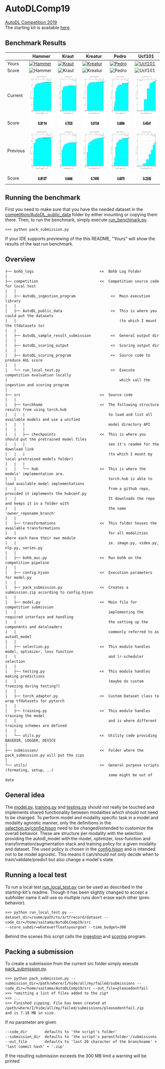 # AutoDLComp19
[AutoDL Competition 2019](https://autodl.chalearn.org/)<br />
The starting kit is available [here](https://github.com/zhengying-liu/autodl_starting_kit_stable).


## Benchmark Results

| |Hammer|Kraut|Kreatur|Pedro|Ucf101|
|-|------|-----|-------|-----|------|
|Yours|[<img src="competition/AutoDL_scoring_output/bench_Hammer/learning-curve-Hammer.png" alt="Hammer" title="Hammer" width="132" height="132" />](competition/AutoDL_scoring_output/bench_Hammer/learning-curve-Hammer.png)|[<img src="competition/AutoDL_scoring_output/bench_Kraut/learning-curve-kraut.png" alt="Kraut" title="Kraut" width="132" height="132" />](competition/AutoDL_scoring_output/bench_Kraut/learning-curve-kraut.png)|[<img src="competition/AutoDL_scoring_output/bench_Kreatur/learning-curve-kreatur.png" alt="Kreatur" title="Kreatur" width="132" height="132" />](competition/AutoDL_scoring_output/bench_Kreatur/learning-curve-kreatur.png)|[<img src="competition/AutoDL_scoring_output/bench_Pedro/learning-curve-pedro.png" alt="Pedro" title="Pedro" width="132" height="132" />](competition/AutoDL_scoring_output/bench_Pedro/learning-curve-pedro.png)|[<img src="competition/AutoDL_scoring_output/bench_Ucf101/learning-curve-Ucf-101.png" alt="Ucf101" title="Ucf101" width="132" height="132" />](competition/AutoDL_scoring_output/bench_Ucf101/learning-curve-Ucf-101.png)|
|Score|<img src="competition/AutoDL_scoring_output/bench_Hammer/final_score.png" alt="Hammer" title="Hammer" width="132" height="30" />|<img src="competition/AutoDL_scoring_output/bench_Kraut/final_score.png" alt="Kraut" title="Kraut" width="132" height="30" />|<img src="competition/AutoDL_scoring_output/bench_Kreatur/final_score.png" alt="Kreatur" title="Kreatur" width="132" height="30" />|<img src="competition/AutoDL_scoring_output/bench_Pedro/final_score.png" alt="Pedro" title="Pedro" width="132" height="30" />|<img src="competition/AutoDL_scoring_output/bench_Ucf101/final_score.png" alt="Ucf101" title="Ucf101" width="132" height="30" />|
|Current|[<img src="docs/baseline/bench_Hammer/learning-curve-Hammer.png" alt="Hammer" title="Hammer" width="132" height="132" />](docs/baseline/bench_Hammer/learning-curve-Hammer.png)|[<img src="docs/baseline/bench_Kraut/learning-curve-kraut.png" alt="Kraut" title="Kraut" width="132" height="132" />](docs/baseline/bench_Kraut/learning-curve-kraut.png)|[<img src="docs/baseline/bench_Kreatur/learning-curve-kreatur.png" alt="Kreatur" title="Kreatur" width="132" height="132" />](docs/baseline/bench_Kreatur/learning-curve-kreatur.png)|[<img src="docs/baseline/bench_Pedro/learning-curve-pedro.png" alt="Pedro" title="Pedro" width="132" height="132" />](docs/baseline/bench_Pedro/learning-curve-pedro.png)|[<img src="docs/baseline/bench_Ucf101/learning-curve-Ucf-101.png" alt="Ucf101" title="Ucf101" width="132" height="132" />](docs/baseline/bench_Ucf101/learning-curve-Ucf-101.png)|
|Score|<img src="docs/baseline/bench_Hammer/final_score.png" alt="Hammer" title="Hammer" width="132" height="30" />|<img src="docs/baseline/bench_Kraut/final_score.png" alt="Kraut" title="Kraut" width="132" height="30" />|<img src="docs/baseline/bench_Kreatur/final_score.png" alt="Kreatur" title="Kreatur" width="132" height="30" />|<img src="docs/baseline/bench_Pedro/final_score.png" alt="Pedro" title="Pedro" width="132" height="30" />|<img src="docs/baseline/bench_Ucf101/final_score.png" alt="Ucf101" title="Ucf101" width="132" height="30" />|
|Previous|[<img src="docs/old_baseline/bench_Hammer/learning-curve-Hammer.png" alt="Hammer" title="Hammer" width="132" height="132" />](docs/old_baseline/bench_Hammer/learning-curve-Hammer.png)|[<img src="docs/old_baseline/bench_Kraut/learning-curve-kraut.png" alt="Kraut" title="Kraut" width="132" height="132" />](docs/old_baseline/bench_Kraut/learning-curve-kraut.png)|[<img src="docs/old_baseline/bench_Kreatur/learning-curve-kreatur.png" alt="Kreatur" title="Kreatur" width="132" height="132" />](docs/old_baseline/bench_Kreatur/learning-curve-kreatur.png)|[<img src="docs/old_baseline/bench_Pedro/learning-curve-pedro.png" alt="Pedro" title="Pedro" width="132" height="132" />](docs/old_baseline/bench_Pedro/learning-curve-pedro.png)|[<img src="docs/old_baseline/bench_Ucf101/learning-curve-Ucf-101.png" alt="Ucf101" title="Ucf101" width="132" height="132" />](docs/old_baseline/bench_Ucf101/learning-curve-Ucf-101.png)|
|Score|<img src="docs/old_baseline/bench_Hammer/final_score.png" alt="Hammer" title="Hammer" width="132" height="30" />|<img src="docs/old_baseline/bench_Kraut/final_score.png" alt="Kraut" title="Kraut" width="132" height="30" />|<img src="docs/old_baseline/bench_Kreatur/final_score.png" alt="Kreatur" title="Kreatur" width="132" height="30" />|<img src="docs/old_baseline/bench_Pedro/final_score.png" alt="Pedro" title="Pedro" width="132" height="30" />|<img src="docs/old_baseline/bench_Ucf101/final_score.png" alt="Ucf101" title="Ucf101" width="132" height="30" />|

## Running the benchmark
First you need to make sure that you have the needed dataset in the [competition/AutoDL_public_data](competition/AutoDL_public_data) folder by either mounting or copying them there. Then, to run the benchmark, simply execute [run_benchmark.py](src/run_benchmark.py).
```shell
>>> python pack_submission.py
```
If your IDE supports previewing of the this README, "Yours" will show the results of the last run benchmark.



## Overview
```
├── bohb_logs                              <<  Bohb Log Folder
|
├── competition                            <<  Competition source code for local test
|   |
│   ├── AutoDL_ingestion_program                <<  Main execution library
|   |
│   ├── AutoDL_public_data                      <<  This is where you could put the datasets
|   |                                               (to which I mount the tfdatasets to)
|   |
│   ├── AutoDL_sample_result_submission         <<  General output dir
│   |
│   ├── AutoDL_scoring_output                   <<  Scoring output dir
|   |
│   ├── AutoDL_scoring_program                  <<  Source code to produce AUL score
|   |
│   └── run_local_test.py                       <<  Execute competition evaluation locally
|                                                   which call the ingestion and scoring program
│
├── src                                    <<  Source code
|   |
│   ├── torchhome                          <<  The following structure results from using torch.hub
|   |   |                                      to load and list all available models and use a unified
|   |   |                                      model directory API
|   |   |
|   |   ├── checkpoints                    <<  This is where you should put the pretrained model files
|   |   |                                      see it's readme for the download link
|   |   |                                      (to which I mount my local pretrained models folder)
|   |   |
|   │   └── hub                            <<  This is where the models' implementation are.
|   |                                          torch.hub is able to load available model implementations
|   |                                          from a github repo, provided it implements the hubconf.py
|   |                                          It downloads the repo and keeps it in a folder with
|   |                                          the name 'owner_reponame_branch'
|   |
│   ├── transformations                    <<  This folder houses the available transformations
|   |                                          for all modalities where each have their own module
|   |                                          ie. image.py, video.py, nlp.py, series.py
|   │
│   ├── bohb_auc.py                        <<  Run bohb on the competition pipeline
|   |
│   ├── config.hjson                       <<  Execution parameters for model.py
|   |
│   ├── pack_submission.py                 <<  Creates a submission.zip according to config.hjson
|   |
│   ├── model.py                           <<  Main file for competition submission
|   |                                          implementing the required interface and handling
|   |                                          the setting up the components and dataloaders
|   |                                          commonly referred to as autodl_model
|   |
│   ├── selection.py                       <<  This module handles model, optimizer, loss function
|   |                                          and lr-scheduler selection
|   |
│   ├── testing.py                         <<  This module handles making predictions
|   |                                          (maybe do custom freezing during testing?)
|   |
│   ├── torch_adapter.py                   <<  Custom Dataset class to wrap tfdatasets for pytorch
|   |
│   ├── training.py                        <<  This module handles training the model
|   |                                          and is where different training schemes are defined
|   |
│   └── utils.py                           <<  Utility code providing BASEDIR, LOGGER, DEVICE
│
├── submission/                            <<  Folder where the pack_submission.py will put the zips
│
└── utils/                                 <<  General purpose scripts (formating, setup, ..)
                                               some might be out of date
```

## General idea
The [model.py](src/model.py), [training.py](src/training.py) and [testing.py](src/testing.py) should not really be touched and implements shared functionality between modalities which should not need to be changed.
To perform model and modality specific task in a model and modality agnostic manner, only the definitions in the [selection.py](src/selection.py)/[config.hjson](src/config.hjson) need to be changed/extended to customize the overall behavior.
These are structure per modality with the selection providing the autodl_model with the model, optimizer, loss-function and transformation/augmentation stack and training policy for a given modality and dataset.
The used policy is chosen in the [config.hjson](src/config.hjson) and is intended not to be model agnostic. This means it can/should not only decide when to train/validate/predict but also change a model's state.


## Running a local test
To run a local test [run_local_test.py](competition/run_local_test.py) can be used as described in the starting-kit's readme. Though it has been slightly changed to accept a subfolder name it will use so multiple runs don't erase each other (prev. behavior).
```
>>> python run_local_test.py --dataset_dir=/some/path/to/a/tfrecord/dataset --code_dir=/home/saitama/AutoDLComp19/src
--score_subdir=whateverfloatsyourgoat --time_budget=300
```
Behind the scenes this script calls the [ingestion](competition/AutoDL_ingestion_program/ingestion.py) and [scoring](competition/AutoDL_scoring_program/score.py) program.

## Packing a submission
To create a submission from the current src folder simply execute [pack_submission.py](src/pack_submission.py).
```
>>> python pack_submission.py --submission_dir=/path/where/I/hide/all/my/failed/submissions --code_dir=/home/saitama/AutoDLComp19/src --out_file=pleasedontfail
>>> *omitting a list of files added to the zip*
>>> ...
>>> Finished zipping. File has been created at /path/where/I/hide/all/my/failed/submissions/pleasedontfail.zip
and is 7.18 MB in size.
```
If no parameter are given
```
--code_dir        defaults to 'the script's folder'
--submission_dir  defaults to 'the script's parentfolder'/submissions
--out_file        defaults to 'last 20 character of the branchname' + 'last commit hash' + '.zip'
```
If the resulting submission exceeds the 300 MB limit a warning will be printed
